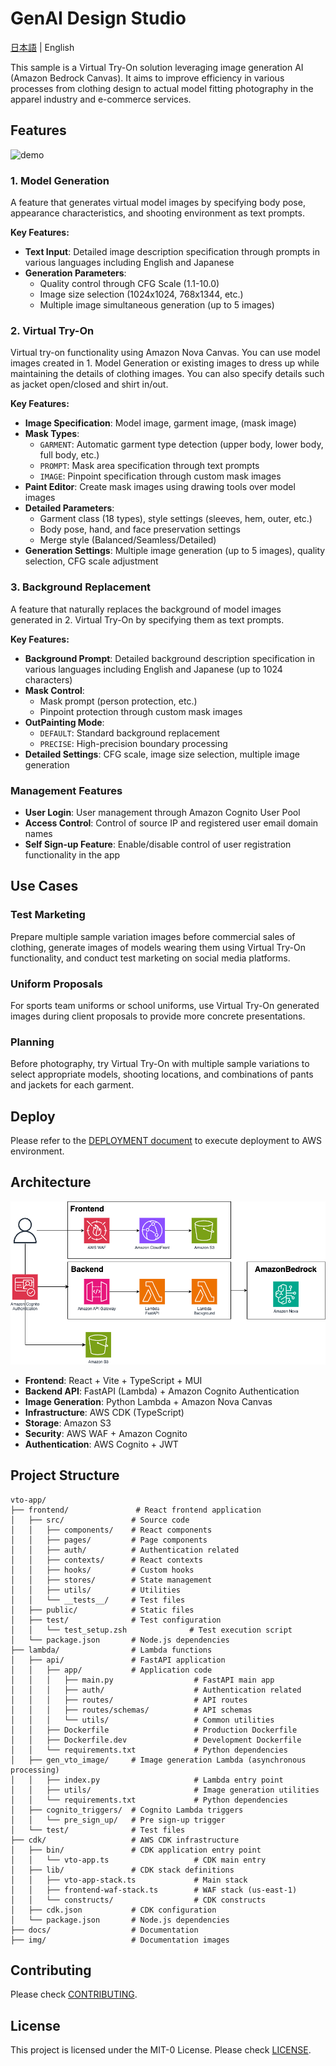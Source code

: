 # GenAI Design Studio

[日本語](./README.ja.md) | English

This sample is a Virtual Try-On solution leveraging image generation AI (Amazon Bedrock Canvas). It aims to improve efficiency in various processes from clothing design to actual model fitting photography in the apparel industry and e-commerce services.

## Features
![demo](./img/demo.gif)
### 1. Model Generation
A feature that generates virtual model images by specifying body pose, appearance characteristics, and shooting environment as text prompts.

**Key Features:**
- **Text Input**: Detailed image description specification through prompts in various languages including English and Japanese
- **Generation Parameters**:
  - Quality control through CFG Scale (1.1-10.0)
  - Image size selection (1024x1024, 768x1344, etc.)
  - Multiple image simultaneous generation (up to 5 images)

### 2. Virtual Try-On
Virtual try-on functionality using Amazon Nova Canvas. You can use model images created in 1. Model Generation or existing images to dress up while maintaining the details of clothing images. You can also specify details such as jacket open/closed and shirt in/out.

**Key Features:**
- **Image Specification**: Model image, garment image, (mask image)
- **Mask Types**:
  - `GARMENT`: Automatic garment type detection (upper body, lower body, full body, etc.)
  - `PROMPT`: Mask area specification through text prompts
  - `IMAGE`: Pinpoint specification through custom mask images
- **Paint Editor**: Create mask images using drawing tools over model images
- **Detailed Parameters**:
  - Garment class (18 types), style settings (sleeves, hem, outer, etc.)
  - Body pose, hand, and face preservation settings
  - Merge style (Balanced/Seamless/Detailed)
- **Generation Settings**: Multiple image generation (up to 5 images), quality selection, CFG scale adjustment

### 3. Background Replacement
A feature that naturally replaces the background of model images generated in 2. Virtual Try-On by specifying them as text prompts.

**Key Features:**
- **Background Prompt**: Detailed background description specification in various languages including English and Japanese (up to 1024 characters)
- **Mask Control**:
  - Mask prompt (person protection, etc.)
  - Pinpoint protection through custom mask images
- **OutPainting Mode**:
  - `DEFAULT`: Standard background replacement
  - `PRECISE`: High-precision boundary processing
- **Detailed Settings**: CFG scale, image size selection, multiple image generation

### Management Features
- **User Login**: User management through Amazon Cognito User Pool
- **Access Control**: Control of source IP and registered user email domain names
- **Self Sign-up Feature**: Enable/disable control of user registration functionality in the app

## Use Cases
### Test Marketing
Prepare multiple sample variation images before commercial sales of clothing, generate images of models wearing them using Virtual Try-On functionality, and conduct test marketing on social media platforms.
### Uniform Proposals
For sports team uniforms or school uniforms, use Virtual Try-On generated images during client proposals to provide more concrete presentations.
### Planning
Before photography, try Virtual Try-On with multiple sample variations to select appropriate models, shooting locations, and combinations of pants and jackets for each garment.

## Deploy
Please refer to the [DEPLOYMENT document](./docs/en/DEPLOYMENT.md) to execute deployment to AWS environment.

## Architecture
![architecture](./img/architecture.png)

- **Frontend**: React + Vite + TypeScript + MUI
- **Backend API**: FastAPI (Lambda) + Amazon Cognito Authentication
- **Image Generation**: Python Lambda + Amazon Nova Canvas
- **Infrastructure**: AWS CDK (TypeScript)
- **Storage**: Amazon S3
- **Security**: AWS WAF + Amazon Cognito
- **Authentication**: AWS Cognito + JWT

## Project Structure

```
vto-app/
├── frontend/               # React frontend application
│   ├── src/               # Source code
│   │   ├── components/    # React components
│   │   ├── pages/         # Page components
│   │   ├── auth/          # Authentication related
│   │   ├── contexts/      # React contexts
│   │   ├── hooks/         # Custom hooks
│   │   ├── stores/        # State management
│   │   ├── utils/         # Utilities
│   │   └── __tests__/     # Test files
│   ├── public/            # Static files
│   ├── test/              # Test configuration
│   │   └── test_setup.zsh              # Test execution script
│   └── package.json       # Node.js dependencies
├── lambda/                # Lambda functions
│   ├── api/               # FastAPI application
│   │   ├── app/           # Application code
│   │   │   ├── main.py                  # FastAPI main app
│   │   │   ├── auth/                    # Authentication related
│   │   │   ├── routes/                  # API routes
│   │   │   ├── routes/schemas/          # API schemas
│   │   │   └── utils/                   # Common utilities
│   │   ├── Dockerfile                   # Production Dockerfile
│   │   ├── Dockerfile.dev               # Development Dockerfile
│   │   └── requirements.txt             # Python dependencies
│   ├── gen_vto_image/     # Image generation Lambda (asynchronous processing)
│   │   ├── index.py                     # Lambda entry point
│   │   ├── utils/                       # Image generation utilities
│   │   └── requirements.txt             # Python dependencies
│   ├── cognito_triggers/  # Cognito Lambda triggers
│   │   └── pre_sign_up/   # Pre sign-up trigger
│   └── test/              # Test files
├── cdk/                   # AWS CDK infrastructure
│   ├── bin/               # CDK application entry point
│   │   └── vto-app.ts                   # CDK main entry
│   ├── lib/               # CDK stack definitions
│   │   ├── vto-app-stack.ts             # Main stack
│   │   ├── frontend-waf-stack.ts        # WAF stack (us-east-1)
│   │   └── constructs/                  # CDK constructs
│   ├── cdk.json           # CDK configuration
│   └── package.json       # Node.js dependencies
├── docs/                  # Documentation
├── img/                   # Documentation images
```

## Contributing

Please check [CONTRIBUTING](./CONTRIBUTING.md).

## License

This project is licensed under the MIT-0 License. Please check [LICENSE](./LICENSE).
